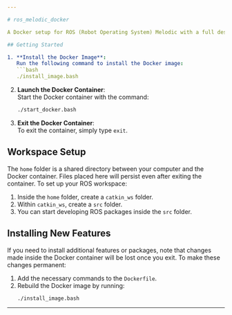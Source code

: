 ```yaml
---

# ros_melodic_docker

A Docker setup for ROS (Robot Operating System) Melodic with a full desktop environment. This setup provides a ready-to-use development and simulation environment for robotic applications.

## Getting Started

1. **Install the Docker Image**:  
   Run the following command to install the Docker image:  
   ```bash
   ./install_image.bash
   ```

2. **Launch the Docker Container**:  
   Start the Docker container with the command:  
   ```bash
   ./start_docker.bash
   ```

3. **Exit the Docker Container**:  
   To exit the container, simply type `exit`.

## Workspace Setup

The `home` folder is a shared directory between your computer and the Docker container. Files placed here will persist even after exiting the container. To set up your ROS workspace:

1. Inside the `home` folder, create a `catkin_ws` folder.  
2. Within `catkin_ws`, create a `src` folder.  
3. You can start developing ROS packages inside the `src` folder.

## Installing New Features

If you need to install additional features or packages, note that changes made inside the Docker container will be lost once you exit. To make these changes permanent:

1. Add the necessary commands to the `Dockerfile`.
2. Rebuild the Docker image by running:  
   ```bash
   ./install_image.bash
   ```

---
```

